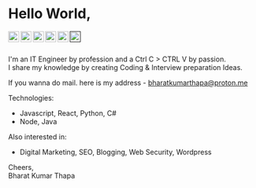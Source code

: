 # Hello World,

<a href="https://linkedin.com/in/bharatkumarthapa">
  <img align="left" alt="Bharat Kumar Thapa - LinkedIn" width="22px" src="https://cdn.jsdelivr.net/npm/simple-icons@v3/icons/linkedin.svg"/>
</a>
<a href="https://instagram.com/">
  <img align="left" alt="Bharat Kumar Thapa - Instagram" width="22px" src="https://cdn.jsdelivr.net/npm/simple-icons@v3/icons/instagram.svg"/>
</a>
<a href="https://twitter.com/bhar">
  <img align="left" alt="Bharat Kumar Thapa - Twitter" width="22px" src="https://cdn.jsdelivr.net/npm/simple-icons@v3/icons/twitter.svg"/>
</a>
<a href="https://faceboom/bharat">
  <img align="left" alt="Bharat Kumar Thapa - Facebook" width="22px" src="https://cdn.jsdelivr.net/npm/simple-icons@v3/icons/facebook.svg"/>
</a>

<a href="https://fb.com/">
  <img align="left" alt="Bharat Kumar Thapa - Facebook" width="22px" src="https://cdn.jsdelivr.net/npm/simple-icons@v3/icons/reddit.svg"/>
</a>
<a href="">
  <img align="left" alt="Bharat Kumar Thapa" width="22px" src="https://cdn.jsdelivr.net/npm/simple-icons@v3/icons/spotify.svg"/>
</a>

<br />
<br/>

I'm an IT Engineer by profession and a Ctrl C > CTRL V by passion.  
I share my knowledge by creating Coding & Interview preparation Ideas.  


If you wanna do mail. here is my address - bharatkumarthapa@proton.me

Technologies:
- Javascript, React, Python, C#
- Node, Java

Also interested in:
- Digital Marketing, SEO, Blogging, Web Security, Wordpress  

Cheers,  
Bharat Kumar Thapa  
<!-- [Bharatkumarthapa.com.np](https://Bharatkumarthapa.com.np/) -->
